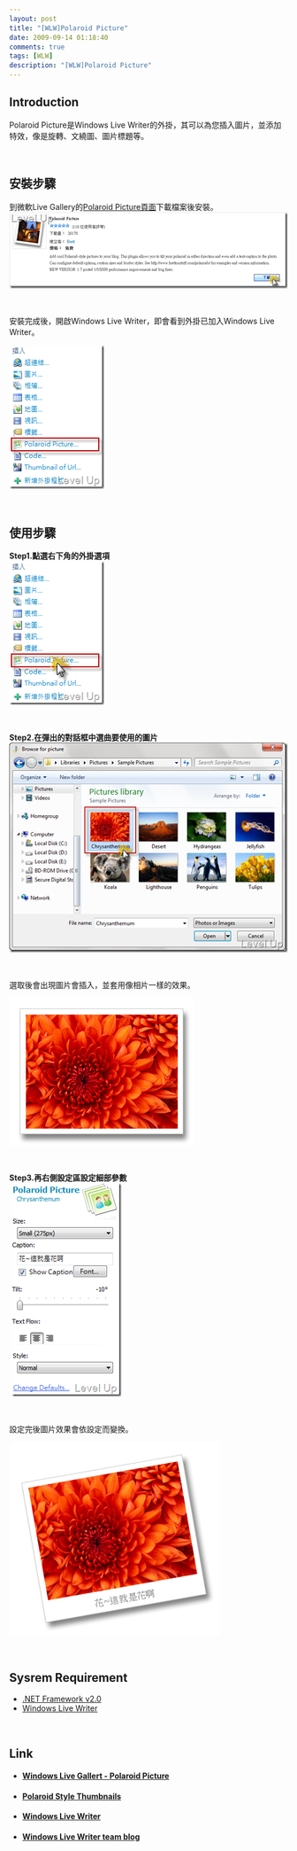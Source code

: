 ```yaml
---
layout: post
title: "[WLW]Polaroid Picture"
date: 2009-09-14 01:18:40
comments: true
tags: [WLW]
description: "[WLW]Polaroid Picture"
---
```

<h2>Introduction</h2>  <p>Polaroid Picture是Windows Live Writer的外掛，其可以為您插入圖片，並添加特效，像是旋轉、文繞圖、圖片標題等。</p>  <p> </p>  <h2>安裝步驟</h2>  <p>到微軟Live Gallery</a>的<a href="http://gallery.live.com/liveItemDetail.aspx?li=6a125986-6550-4ce9-9c71-9a0fbbc3443f" target="_blank">Polaroid Picture頁面</a>下載檔案後安裝。     <br /><a href="http://files.dotblogs.com.tw/larrynung/0909/WLWPolaroidPicture_D3D/image_6.png" rel="lightbox"><img style="border-right-width: 0px; display: inline; border-top-width: 0px; border-bottom-width: 0px; border-left-width: 0px" title="image" border="0" alt="image" src="\images\posts\10611\image_thumb_2.png" width="504" height="138" /></a> </p>  <p> </p>  <p>安裝完成後，開啟Windows Live Writer，即會看到外掛已加入Windows Live Writer。</p>  <p><a href="http://files.dotblogs.com.tw/larrynung/0909/WLWPolaroidPicture_D3D/image_2.png" rel="lightbox"><img style="border-right-width: 0px; display: inline; border-top-width: 0px; border-bottom-width: 0px; border-left-width: 0px" title="image" border="0" alt="image" src="\images\posts\10611\image_thumb.png" width="172" height="260" /></a>  </p>  <p> </p>  <h2>使用步驟</h2>  <p><strong>Step1.點選右下角的外掛選項</strong>  <br /><a href="http://files.dotblogs.com.tw/larrynung/0909/WLWPolaroidPicture_D3D/image_4.png" rel="lightbox"><img style="border-right-width: 0px; display: inline; border-top-width: 0px; border-bottom-width: 0px; border-left-width: 0px" title="image" border="0" alt="image" src="\images\posts\10611\image_thumb_1.png" width="172" height="260" /></a> </p>  <p> </p>  <p><strong>Step2.在彈出的對話框中選曲要使用的圖片</strong>     <br /><a href="http://files.dotblogs.com.tw/larrynung/0909/WLWPolaroidPicture_D3D/image_8.png" rel="lightbox"><img style="border-right-width: 0px; display: inline; border-top-width: 0px; border-bottom-width: 0px; border-left-width: 0px" title="image" border="0" alt="image" src="\images\posts\10611\image_thumb_3.png" width="504" height="379" /></a> </p>  <p> </p>  <p>選取後會出現圖片會插入，並套用像相片一樣的效果。    <br />    </p><div style="padding-bottom: 0px; margin: 0px; padding-left: 0px; padding-right: 0px; display: inline; float: none; padding-top: 0px" id="scid:8747F07C-CDE8-481f-B0DF-C6CFD074BF67:98426355-9ba4-4d9e-b483-91a9f99a54fa" class="wlWriterEditableSmartContent"><a href="http://files.dotblogs.com.tw/larrynung/0909/WLWPolaroidPicture_D3D/Chrysanthemum-8x6_1.jpg" title="" rel="thumbnail"><img border="0" src="\images\posts\10611\Chrysanthemum.png" width="335" height="266" /></a></div>   <p> </p>  <p><strong>Step3.再右側設定區設定細部參數</strong>     <br /> <a href="http://files.dotblogs.com.tw/larrynung/0909/WLWPolaroidPicture_D3D/image_12.png" rel="lightbox"><img style="border-right-width: 0px; display: inline; border-top-width: 0px; border-bottom-width: 0px; border-left-width: 0px" title="image" border="0" alt="image" src="\images\posts\10611\image_thumb_5.png" width="199" height="386" /></a> </p>  <p> </p>  <p>設定完後圖片效果會依設定而變換。    <br /></p>  <div style="padding-bottom: 0px; margin: 0px; padding-left: 0px; padding-right: 0px; display: inline; float: none; padding-top: 0px" id="scid:8747F07C-CDE8-481f-B0DF-C6CFD074BF67:12403921-2562-4a81-b0b9-6ddc00bce42d" class="wlWriterEditableSmartContent"><a href="http://files.dotblogs.com.tw/larrynung/0909/WLWPolaroidPicture_D3D/Chrysanthemum-8x6.jpg" title="花~這就是花啊" rel="thumbnail"><img border="0" src="\images\posts\10611\Chrysanthemum_36.png" width="382" height="349" /></a></div>  <p />  <p> </p>  <h2>Sysrem Requirement</h2>  <ul>   <li><a href="http://www.microsoft.com/Downloads/details.aspx?familyid=0856EACB-4362-4B0D-8EDD-AAB15C5E04F5&amp;displaylang=zh-tw" target="_blank">.NET Framework v2.0</a> </li>    <li><a href="http://ideas.live.com/programpage.aspx?versionId=4372c8c2-b76f-4d44-aea1-9835b61d8dc1" target="_blank">Windows Live Writer</a> </li> </ul>  <p> </p>  <h2>Link</h2>  <ul>   <li>     <h4><a href="http://gallery.live.com/liveItemDetail.aspx?li=6a125986-6550-4ce9-9c71-9a0fbbc3443f" target="_blank">Windows Live Gallert - Polaroid Picture</a></h4>   </li>    <li>     <h4><a href="http://www.brettonstuff.com/index.php/tech/polaroid-style-thumbnails/" target="_blank">Polaroid Style Thumbnails</a></h4>   </li>    <li>     <h4><a href="http://ideas.live.com/programpage.aspx?versionId=4372c8c2-b76f-4d44-aea1-9835b61d8dc1" target="_blank">Windows Live Writer</a></h4>   </li>    <li>     <h4><a href="http://windowslivewriter.spaces.live.com/" target="_blank">Windows Live Writer team blog</h4>   </li> </ul>